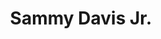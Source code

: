 ---
title: "Sammy Davis Jr."
summary: "Samuel George Davis Jr. was an American singer, dancer, actor, comedian, film producer and television director.
At age three, Davis began his career in vaudeville with his father Sammy Davis Sr. and the Will Mastin Trio, which toured nationally, and his film career began in 1933. After military service, Davis returned to the trio and became an overnight sensation following a nightclub performance at Ciro's after the 1951 Academy Awards. With the trio, he became a recording artist. In 1954, at the age of 29, he lost his left eye in a car accident. Several years later, he converted to Judaism, finding commonalities between the oppression experienced by African-American and Jewish communities.He had a starring role on Broadway in Mr. Wonderful with Chita Rivera . In 1960, he appeared in the Rat Pack film Ocean's 11. He returned to the stage in 1964 in a musical adaptation of Clifford Odets' Golden Boy. Davis was nominated for a Tony Award for his performance. The show featured the first interracial kiss on Broadway. In 1966, he had his own TV variety show, titled The Sammy Davis Jr. Show. While Davis's career slowed in the late 1960s, his biggest hit, \"The Candy Man\", reached the top of the Billboard Hot 100 in June 1972, and he became a star in Las Vegas, earning him the nickname \"Mister Show Business\".Davis's popularity helped break the race barrier of the segregated entertainment industry. He did, however, have a complex relationship with the black community and drew criticism after publicly supporting President Richard Nixon in 1972. One day on a golf course with Jack Benny, he was asked what his handicap was. \"Handicap?\" he asked. \"Talk about handicap. I'm a one-eyed Negro who's Jewish.\" This was to become a signature comment, recounted in his autobiography and in many articles.After reuniting with Frank Sinatra and Dean Martin in 1987, Davis toured with them and Liza Minnelli internationally, before his death in 1990. He died in debt to the Internal Revenue Service, and his estate was the subject of legal battles after the death of his wife. Davis was awarded the Spingarn Medal by the NAACP and was nominated for a Golden Globe Award and an Emmy Award for his television performances. He was a recipient of the Kennedy Center Honors in 1987, and in 2001, he was posthumously awarded the Grammy Lifetime Achievement Award."
slug: "sammy-davis-jr"
image: "sammy-davis-jr.jpg"
apple_music_artist_url: "None"
wikipedia_url: "https://en.wikipedia.org/wiki/Sammy_Davis_Jr."
---